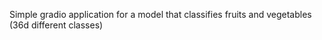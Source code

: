 Simple gradio application for a model that classifies fruits and vegetables (36d different classes)
